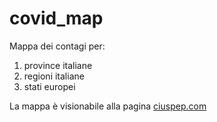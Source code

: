 # covid_map

Mappa dei contagi per:

1. province italiane
1. regioni italiane
1. stati europei

La mappa è visionabile alla pagina [ciuspep.com](https://www.ciuspep.com)
